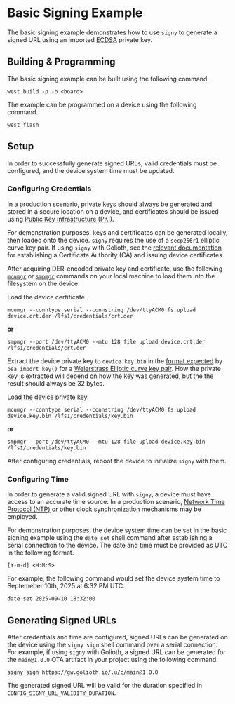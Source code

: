 # Basic Signing Example

The basic signing example demonstrates how to use `signy` to generate a signed
URL using an imported
[ECDSA](https://en.wikipedia.org/wiki/Elliptic_Curve_Digital_Signature_Algorithm)
private key.

## Building & Programming

The basic signing example can be built using the following command.

```
west build -p -b <board>
```

The example can be programmed on a device using the following command.

```
west flash
```

## Setup

In order to successfully generate signed URLs, valid credentials must be
configured, and the device system time must be updated.

### Configuring Credentials

In a production scenario, private keys should always be generated and stored in
a secure location on a device, and certificates should be issued using [Public
Key Infrastructure (PKI)](https://docs.golioth.io/connectivity/credentials/pki).

For demonstration purposes, keys and certificates can be generated locally, then
loaded onto the device. `signy` requires the use of a `secp256r1` elliptic curve
key pair. If using `signy` with Golioth, see the [relevant
documentation](https://docs.golioth.io/connectivity/credentials/pki#establishing-pki)
for establishing a Certificate Authority (CA) and issuing device certificates.

After acquiring DER-encoded private key and certificate, use the following
[`mcumgr`](https://github.com/apache/mynewt-mcumgr) or
[`smpmgr`](https://github.com/intercreate/smpmgr) commands on your local machine
to load them into the filesystem on the device.

Load the device certificate.

```
mcumgr --conntype serial --connstring /dev/ttyACM0 fs upload device.crt.der /lfs1/credentials/crt.der
```

**or**

```
smpmgr --port /dev/ttyACM0 --mtu 128 file upload device.crt.der /lfs1/credentials/crt.der
```

Extract the device private key to `device.key.bin` in the [format
expected](https://datatracker.ietf.org/doc/html/rfc5915.html) by
`psa_import_key()` for a [Weierstrass Elliptic curve key
pair](https://arm-software.github.io/psa-api/crypto/1.1/api/keys/management.html#key-formats).
How the private key is extracted will depend on how the key was generated, but
the the result should always be 32 bytes.

Load the device private key.

```
mcumgr --conntype serial --connstring /dev/ttyACM0 fs upload device.key.bin /lfs1/credentials/key.bin
```

**or**

```
smpmgr --port /dev/ttyACM0 --mtu 128 file upload device.key.bin /lfs1/credentials/key.bin
```

After configuring credentials, reboot the device to initialize `signy` with them.

### Configuring Time

In order to generate a valid signed URL with `signy`, a device must have access
to an accurate time source. In a production scenario, [Network Time Protocol
(NTP)](https://en.wikipedia.org/wiki/Network_Time_Protocol) or other clock
synchronization mechanisms may be employed.

For demonstration purposes, the device system time can be set in the basic
signing example using the `date set` shell command after establishing a serial
connection to the device. The date and time must be provided as UTC in the
following format.

```
[Y-m-d] <H:M:S>
```

For example, the following command would set the device system time to
Septemeber 10th, 2025 at 6:32 PM UTC.

```
date set 2025-09-10 18:32:00
```

## Generating Signed URLs

After credentials and time are configured, signed URLs can be generated on the
device using the `signy sign` shell command over a serial connection. For
example, if using `signy` with Golioth, a signed URL can be generated for the
`main@1.0.0` OTA artifact in your project using the following command.

```
signy sign https://gw.golioth.io/.u/c/main@1.0.0
```

The generated signed URL will be valid for the duration specified in
`CONFIG_SIGNY_URL_VALIDITY_DURATION`.
